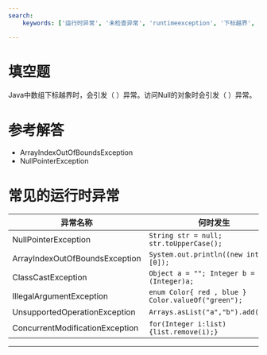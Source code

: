 ```yaml
---
search:
    keywords: ['运行时异常', '未检查异常', 'runtimeexception', '下标越界', '空指针']

---
```



# 填空题

Java中数组下标越界时，会引发（ ）异常。访问Null的对象时会引发（ ）异常。

# 参考解答

* ArrayIndexOutOfBoundsException
* NullPointerException

# 常见的运行时异常
|异常名称|何时发生|
|-|-|
|NullPointerException|```String str = null; str.toUpperCase();```|
|ArrayIndexOutOfBoundsException|```System.out.println((new int[0])[0]);```|
|ClassCastException|```Object a = ""; Integer b = (Integer)a;```|
|IllegalArgumentException|```enum Color{ red , blue } Color.valueOf("green");```|
|UnsupportedOperationException|```Arrays.asList("a","b").add("c");```|
|ConcurrentModificationException|`for(Integer i:list){list.remove(i);}`|

---
